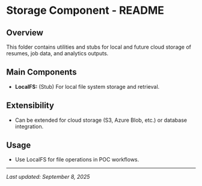 # Storage Component - README

## Overview
This folder contains utilities and stubs for local and future cloud storage of resumes, job data, and analytics outputs.

## Main Components
- **LocalFS:** (Stub) For local file system storage and retrieval.

## Extensibility
- Can be extended for cloud storage (S3, Azure Blob, etc.) or database integration.

## Usage
- Use LocalFS for file operations in POC workflows.

---

_Last updated: September 8, 2025_
